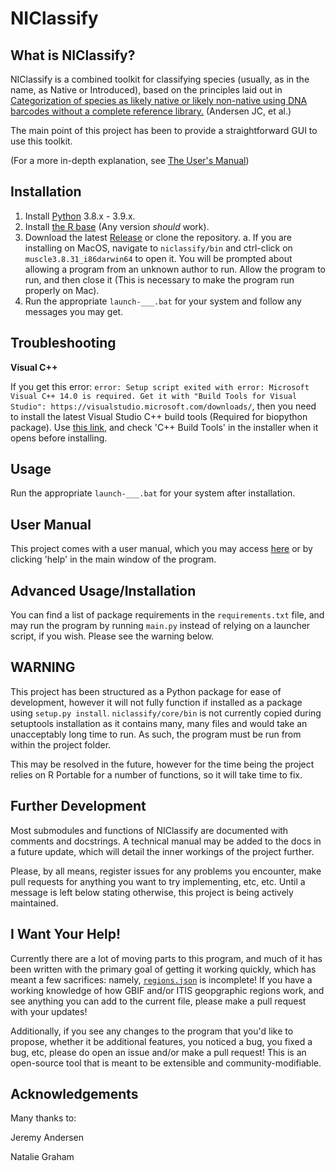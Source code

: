 # NIClassify

## What is NIClassify?

NIClassify is a combined toolkit for classifying species (usually, as in the name, as Native or Introduced), based on the principles laid out in [Categorization of species as likely native or likely non-native using DNA barcodes without a complete reference library.](https://doi.org/10.1002/eap.1914) (Andersen JC, et al.)

The main point of this project has been to provide a straightforward GUI to use this toolkit.

(For a more in-depth explanation, see [The User's Manual](docs/user-manual.md))

## Installation

1. Install [Python](https://www.python.org/downloads/) 3.8.x - 3.9.x.
2. Install [the R base](https://cloud.r-project.org/) (Any version _should_ work).
3. Download the latest [Release](https://github.com/tokebe/niclassify/releases) or clone the repository.
    a. If you are installing on MacOS, navigate to `niclassify/bin` and ctrl-click on `muscle3.8.31_i86darwin64` to open it. You will be prompted about allowing a program from an unknown author to run. Allow the program to run, and then close it (This is necessary to make the program run properly on Mac).
4. Run the appropriate `launch-___.bat` for your system and follow any messages you may get.

## Troubleshooting

**Visual C++**

If you get this error: `error: Setup script exited with error: Microsoft Visual C++ 14.0 is required. Get it with "Build Tools for Visual Studio": https://visualstudio.microsoft.com/downloads/`, then you need to install the latest Visual Studio C++ build tools (Required for biopython package). Use [this link](https://visualstudio.microsoft.com/thank-you-downloading-visual-studio/?sku=BuildTools&rel=16#), and check 'C++ Build Tools' in the installer when it opens before installing.

## Usage

Run the appropriate `launch-___.bat` for your system after installation.

## User Manual

This project comes with a user manual, which you may access [here](docs/user-manual.md) or by clicking 'help' in the main window of the program.

## Advanced Usage/Installation

You can find a list of package requirements in the `requirements.txt` file, and may run the program by running `main.py` instead of relying on a launcher script, if you wish. Please see the warning below.

## WARNING

This project has been structured as a Python package for ease of development, however it will not fully function if installed as a package using `setup.py install`. `niclassify/core/bin` is not currently copied during setuptools installation as it contains many, many files and would take an unacceptably long time to run. As such, the program must be run from within the project folder.

This may be resolved in the future, however for the time being the project relies on R Portable for a number of functions, so it will take time to fix.

## Further Development

Most submodules and functions of NIClassify are documented with comments and docstrings. A technical manual may be added to the docs in a future update, which will detail the inner workings of the project further.

Please, by all means, register issues for any problems you encounter, make pull requests for anything you want to try implementing, etc, etc. Until a message is left below stating otherwise, this project is being actively maintained.

## I Want Your Help!

Currently there are a lot of moving parts to this program, and much of it has been written with the primary goal of getting it working quickly, which has meant a few sacrifices: namely, [`regions.json`](https://github.com/tokebe/niclassify/blob/main/niclassify/core/utilities/config/regions.json) is incomplete! If you have a working knowledge of how GBIF and/or ITIS geopgraphic regions work, and see anything you can add to the current file, please make a pull request with your updates!

Additionally, if you see any changes to the program that you'd like to propose, whether it be additional features, you noticed a bug, you fixed a bug, etc, please do open an issue and/or make a pull request! This is an open-source tool that is meant to be extensible and community-modifiable.

## Acknowledgements

Many thanks to:

Jeremy Andersen

Natalie Graham
